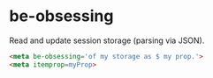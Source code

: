 # be-obsessing

Read and update session storage (parsing via JSON).

```html
<meta be-obsessing='of my storage as $ my prop.'>
<meta itemprop=myProp>
```